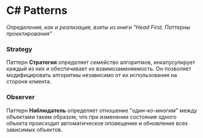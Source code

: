 # С# Patterns

*Определения, как и реализация, взяты из книги "Head First. Паттерны проектирования"*

### Strategy
Паттерн **Стратегия** определяет семейство алгоритмов, инкапусулирует каждый из них и обеспечивает их взаимозаменяемость. Он позволяет модифицировать алгоритмы независимо от их использования на стороне клиента.

### Observer
Паттерн **Наблюдатель** определяет отношение "*один-ко-многим*" между объектами таким образом, что при изменении состояния одного объекта происходит автоматическое оповещение и обновление всех зависимых объектов.
